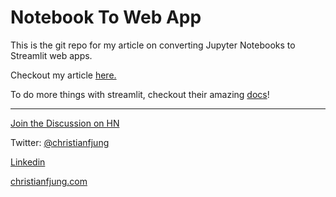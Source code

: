 # Notebook To Web App

This is the git repo for my article on converting Jupyter Notebooks to Streamlit web apps. 



Checkout my article  [here.](article.md) 



To do more things with streamlit, checkout their amazing [docs](https://docs.streamlit.io/)! 

--- 

[Join the Discussion on HN](https://news.ycombinator.com/item?id=22279503)


Twitter: [@christianfjung](http://twitter.christianfjung.com)

[Linkedin](https://www.linkedin.com/in/christianfjung/)

[christianfjung.com](http://christianfjung.com)


